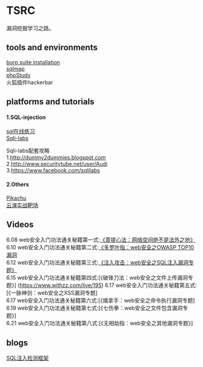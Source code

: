 # TSRC
漏洞挖掘学习之路。 



## tools and environments
[burp suite installation](https://blog.csdn.net/LUOBIKUN/article/details/87457545?utm_medium=distribute.pc_relevant.none-task-blog-BlogCommendFromMachineLearnPai2-2.nonecase&depth_1-utm_source=distribute.pc_relevant.none-task-blog-BlogCommendFromMachineLearnPai2-2.nonecase)   
[sqlmap](https://github.com/sqlmapproject/sqlmap)  
[phpStudy](https://www.xp.cn/)  
火狐插件hackerbar  

## platforms and tutorials


#### 1.SQL-injection

[sql在线练习](http://sqlfiddle.com/)   
[Sqli-labs](https://github.com/Audi-1/sqli-labs)  

Sqli-labs配套攻略  
1.http://dummy2dummies.blogspot.com  
2.http://www.securitytube.net/user/Audi  
3.https://www.facebook.com/sqlilabs  


#### 2.Others
[Pikachu](https://github.com/zhuifengshaonianhanlu/pikachu)  
[云演实战靶场](http://www.yunyansec.com/#/range)  

## Videos

6.08 web安全入门功法通关秘籍第一式:[《菩提心法：网络空间绝不是法外之地》](https://withzz.com/live/164)  
6.10 web安全入门功法通关秘籍第二式:[《多罗叶指：web安全之OWASP TOP10漏洞](https://withzz.com/live/177)  
6.12 web安全入门功法通关秘籍第三式:[《注入攻击：web安全之SQL注入漏洞专题》](https://withzz.com/live/192)  
6.15 web安全入门功法通关秘籍第四式:[《破锋刀法：web安全之文件上传漏洞专题》] (https://www.withzz.com/live/195) 
6.17 web安全入门功法通关秘籍第五式:[《一脉神剑：web安全之XSS漏洞专题]  
6.17 web安全入门功法通关秘籍第六式:[《擒拿手：web安全之命令执行漏洞专题]  
6.19 web安全入门功法通关秘籍第七式:[《七伤拳：web安全之文件包含漏洞专题》]  
6.21 web安全入门功法通关秘籍第八式:[《无相劫指：web安全之其他漏洞专题》]  

## blogs 
[SQL注入检测框架](https://www.dopeboy.tech/23.html)  

